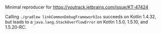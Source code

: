 Minimal reproducer for https://youtrack.jetbrains.com/issue/KT-47424

Calling `./gradlew linkCommonDebugFrameworkIos` succeeds on Kotlin 1.4.32, but leads to a `java.lang.StackOverflowError` on Kotlin 1.5.0, 1.5.10, and 1.5.20-RC.
